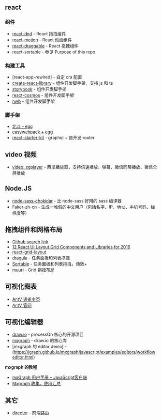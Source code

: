 ## react
### 组件
- [react-dnd](https://github.com/react-dnd/react-dnd) - React 拖拽组件
- [react-motion](https://github.com/chenglou/react-motion) - React 动画组件
- [react-draggable](https://github.com/mzabriskie/react-draggable) - React 拖拽组件
- [react-sortable](https://github.com/danielstocks/react-sortable/) - 参见 Purpose of this repo

### 构建工具
- [react-app-rewired] - 自定 cra 配置
- [create-react-library](https://github.com/transitive-bullshit/create-react-library) - 组件开发脚手架，支持 js 和 ts
- [storybook](https://storybook.js.org/) - 组件开发脚手架
- [react-cosmos](https://github.com/react-cosmos) - 组件开发脚手架
- [nwb](https://github.com/insin/nwb) - 组件开发脚手架

### 脚手架
- [北斗 - egg](https://github.com/alibaba/beidou)
- [easywebpack + egg](https://github.com/easy-team/egg-react-webpack-boilerplate) 
- [react-starter-kit](https://github.com/kriasoft/react-starter-kit) - graphql + 自开发 router


## video 视频
- [video: xgplayer](http://h5player.bytedance.com/) - 西瓜播放器，支持倍速播放、弹幕、微信同层播放、微信全屏播放

## Node.JS
- [node-sass-chokidar]() - 比 node-sass 好用的 sass 编译器
- [Faker-zh-cn](https://www.npmjs.com/package/faker-zh-cn) - 生成一堆假的中文用户（包括名字、IP、地址、手机号码、经纬度等）

## 拖拽组件和网格布局
- [Github search link](https://github.com/search?l=JavaScript&o=desc&p=1&q=draggable&s=stars&type=Repositories) 
- [12 React UI Layout Grid Components and Libraries for 2019](https://blog.bitsrc.io/12-react-ui-layout-grid-components-and-libraries-for-2019-16e8aa5d0b08)
- [react-grid-layout](https://github.com/STRML/react-grid-layout)
- [dragula](https://bevacqua.github.io/dragula/) - 任务面板和列表拖拽
- [Sortable](http://rubaxa.github.io/Sortable/) - 任务面板和列表拖拽，动效+
- [muuri](https://haltu.github.io/muuri/) - Grid 拖拽布局

## 可视化图表
- [AntV 语雀主页](https://www.yuque.com/antv) 
- [AntV 官网](https://antv.alipay.com/zh-cn/index.html) 

## 可视化编辑器
- [draw.io](https://github.com/jgraph/drawio) - processOn 核心的开源项目  
- [mxgraph](https://github.com/jgraph/mxgraph) - draw.io 的核心库
- [mxgraph 的 editor demo] -(https://jgraph.github.io/mxgraph/javascript/examples/editors/workfloweditor.html) 

**mxgraph 的教程**
- [mxGraph 用户手册 – JavaScript客户端](https://www.cnblogs.com/xuxg/articles/3246206.html) 
- [Mxgraph 收集、使用汇总](https://wl001.github.io/2018/01/16/mxGraph/) 


## 其它
- [director](https://github.com/flatiron/director) - 前端路由 